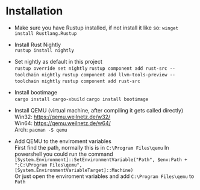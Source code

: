 # Installation
- Make sure you have Rustup installed, if not install it like so: `winget install Rustlang.Rustup`  
- Install Rust Nightly  
`rustup install nightly`
- Set nightly as default in this project  
`rustup override set nightly`
`rustup component add rust-src --toolchain nightly`
`rustup component add llvm-tools-preview --toolchain nightly`
`rustup component add rust-src`
- Install bootimage  
`cargo install cargo-xbuild`
`cargo install bootimage`  

- Install QEMU (virtual machine, after compiling it gets called directly)  
Win32: https://qemu.weilnetz.de/w32/  
Win64: https://qemu.weilnetz.de/w64/  
Arch: `pacman -S qemu`  
- Add QEMU to the enviroment variables  
First find the path, normally this is in `C:\Program Files\qemu`
In powershell you could run the command `[System.Environment]::SetEnvironmentVariable("Path", $env:Path + ";C:\Program Files\qemu", [System.EnvironmentVariableTarget]::Machine)`  
Or just open the enviroment variables and add `C:\Program Files\qemu` to `Path`